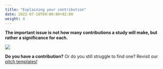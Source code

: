 ```yaml
---
title: "Explaining your contribution"
date: 2022-07-18T09:00:00+02:00
weight: 4
---
```


**The important issue is not how many contributions a study will make, but rather a significance for each.**


![](/assets/contribution_content.png)

**Do you have a contribution?** Or do you still struggle to find one? Revisit our [pitch templates!](../../../topic/pitch)
